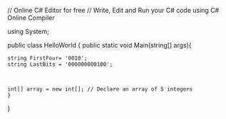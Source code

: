 // Online C# Editor for free
// Write, Edit and Run your C# code using C# Online Compiler

using System;

public class HelloWorld
{
    public static void Main(string[] args){
        
    string FirstFour= '0010';
    string LastBits = '000000000100';
    
    
        
    int[] array = new int[]; // Declare an array of 5 integers
    }
}
